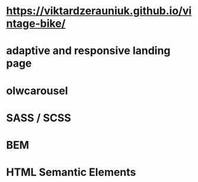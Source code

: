# https://viktardzerauniuk.github.io/vintage-bike/

# adaptive and responsive landing page 
# olwcarousel
# SASS / SCSS
# BEM
# HTML Semantic Elements
